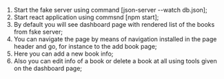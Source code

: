 1. Start the fake server using command [json-server --watch db.json];
2. Start react application using commsnd [npm start];
3. By default you will see dashboard page with rendered list of the books from fske server;
4. You can navigate the page by means of navigation installed in the page header and go, for instance to the add book page;
5. Here you can add a new book info;
6. Also you can edit info of a book or delete a book at all using tools given on the dashboard page;

